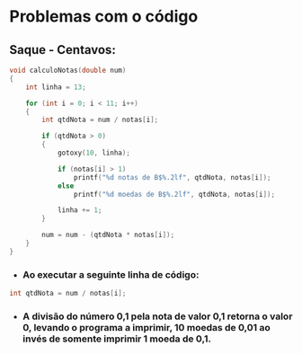 # Problemas com o código
## Saque - Centavos:

````c
void calculoNotas(double num)
{
    int linha = 13;

    for (int i = 0; i < 11; i++)
    {
        int qtdNota = num / notas[i];

        if (qtdNota > 0)
        {
            gotoxy(10, linha);

            if (notas[i] > 1)
                printf("%d notas de B$%.2lf", qtdNota, notas[i]);
            else
                printf("%d moedas de B$%.2lf", qtdNota, notas[i]);

            linha += 1;
        }

        num = num - (qtdNota * notas[i]);
    }
}
````

- ### Ao executar a seguinte linha de código:
````c
int qtdNota = num / notas[i];
````
- ### A divisão do número 0,1 pela nota de valor 0,1 retorna o valor 0, levando o programa a imprimir, 10 moedas de 0,01 ao invés de somente imprimir 1 moeda de 0,1.